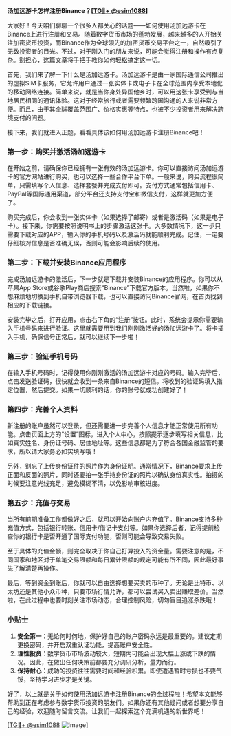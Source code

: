 **汤加远游卡怎样注册Binance？[[TG💪+ @esim1088](https://t.me/s/esim1088)]**

大家好！今天咱们聊聊一个很多人都关心的话题——如何使用汤加远游卡在Binance上进行注册和交易。随着数字货币市场的蓬勃发展，越来越多的人开始关注加密货币投资，而Binance作为全球领先的加密货币交易平台之一，自然吸引了无数投资者的目光。不过，对于刚入门的朋友来说，可能会觉得注册和操作有点复杂。别担心，这篇文章将手把手教你如何轻松搞定这一切。

首先，我们来了解一下什么是汤加远游卡。汤加远游卡是由一家国际通信公司推出的虚拟SIM卡服务，它允许用户通过一张实体卡或电子卡在全球范围内享受本地化的移动网络连接。简单来说，就是当你身处异国他乡时，可以用这张卡享受到与当地居民相同的通讯体验。这对于经常旅行或者需要频繁跨国沟通的人来说非常方便。而且，由于其全球覆盖范围广、价格实惠等特点，也被不少投资者用来解决跨境支付的问题。

接下来，我们就进入正题，看看具体该如何用汤加远游卡注册Binance吧！

### 第一步：购买并激活汤加远游卡

在开始之前，请确保你已经拥有一张有效的汤加远游卡。你可以直接访问汤加远游卡的官方网站进行购买，也可以选择一些合作平台下单。一般来说，购买流程很简单，只需填写个人信息、选择套餐并完成支付即可。支付方式通常包括信用卡、PayPal等国际通用渠道，部分平台还支持支付宝和微信支付，这样就更加方便了。

购买完成后，你会收到一张实体卡（如果选择了邮寄）或者是激活码（如果是电子卡）。接下来，你需要按照说明书上的步骤激活这张卡。大多数情况下，这一步只需要下载对应的APP，输入你的手机号码以及激活码就能顺利完成。记住，一定要仔细核对信息是否准确无误，否则可能会影响后续的使用。

### 第二步：下载并安装Binance应用程序

完成汤加远游卡的激活后，下一步就是下载并安装Binance的应用程序。你可以从苹果App Store或谷歌Play商店搜索“Binance”下载官方版本。当然啦，如果你不想麻烦地切换到手机自带浏览器下载，也可以直接访问Binance官网，在首页找到相应的下载链接。

安装完毕之后，打开应用，点击右下角的“注册”按钮。此时，系统会提示你需要输入手机号码来进行验证。这里就需要用到我们刚刚激活好的汤加远游卡了。将卡插入手机，确保信号正常后，就可以继续下一步啦！

### 第三步：验证手机号码

在输入手机号码时，记得使用你刚刚激活的汤加远游卡对应的号码。输入完毕后，点击发送验证码，很快就会收到一条来自Binance的短信。将收到的验证码填入指定位置，然后提交。如果一切顺利的话，你的账号就成功创建好了！

### 第四步：完善个人资料

新注册的账户虽然可以登录，但还需要进一步完善个人信息才能正常使用所有功能。点击页面上方的“设置”图标，进入个人中心，按照提示逐步填写相关信息，比如真实姓名、身份证号码、居住地址等。这些信息都是为了符合各国金融监管的要求，所以请大家务必如实填写哦！

另外，别忘了上传身份证件的照片作为身份证明。通常情况下，Binance要求上传正面和反面的照片，同时还要拍一张手持身份证的照片以确认身份真实性。拍摄的时候要注意光线充足，避免模糊不清，以免影响审核进度。

### 第五步：充值与交易

当所有前期准备工作都做好之后，就可以开始向账户内充值了。Binance支持多种充值方式，包括银行转账、信用卡/借记卡支付等。如果你选择后者，记得提前检查你的银行卡是否开通了国际支付功能，否则可能会导致交易失败。

至于具体的充值金额，则完全取决于你自己打算投入的资金量。需要注意的是，不同国家和地区对于单笔交易限额和每日累计限额的规定可能有所不同，因此最好事先了解清楚再操作。

最后，等到资金到账后，你就可以自由选择想要买卖的币种了。无论是比特币、以太坊还是其他小众币种，只要市场行情允许，都可以尝试买入卖出赚取差价。当然啦，在此过程中也要时刻关注市场动态，合理控制风险，切勿盲目追涨杀跌哦！

### 小贴士

1. **安全第一**：无论何时何地，保护好自己的账户密码永远是最重要的。建议定期更换密码，并开启双重认证功能，提高账户安全性。
2. **理性投资**：数字货币市场波动较大，短期内可能会出现大幅上涨或下跌的情况。因此，在做出任何决策前都要充分调研分析，量力而行。
3. **保持耐心**：成功的投资往往需要时间和经验积累。即使遭遇暂时亏损也不要气馁，坚持学习进步才是关键。

好了，以上就是关于如何使用汤加远游卡注册Binance的全过程啦！希望本文能够帮助到正在考虑参与数字货币投资的朋友们。如果你还有其他疑问或者想要分享自己的经验，欢迎随时留言交流。让我们一起探索这个充满机遇的新世界吧！

[[TG💪+ @esim1088](https://t.me/s/esim1088) ![Image](https://i.postimg.cc/4NQfJmqS/Snipaste-2025-05-13-00-14-12.png)]
